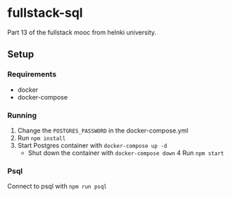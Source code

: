 # fullstack-sql

Part 13 of the fullstack mooc from helnki university.

## Setup

### Requirements

- docker
- docker-compose

### Running

1. Change the `POSTGRES_PASSWORD` in the docker-compose.yml
2. Run `npm install`
3. Start Postgres container with `docker-compose up -d`
   - Shut down the container with `docker-compose down`
     4 Run `npm start`

### Psql

Connect to psql with `npm run psql`
